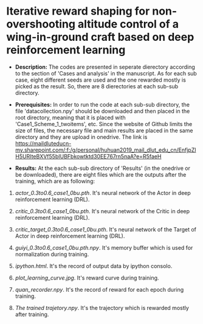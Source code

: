 # Iterative reward shaping for non-overshooting altitude control of a wing-in-ground craft based on deep reinforcement learning
* **Description:**  The codes are presented in seperate dierectory according to the section of 'Cases and analysis' in the manuscript. As for each sub case, eight different seeds are used and the one rewarded mostly is picked as the result. So, there are 8 dierectories at each sub-sub directory.
* **Prerequisites:**  In order to run the code at each sub-sub directory, the file 'datacollection.npy' should be downloaded and then placed in the root directory, meaning that it is placed with 'Case1_Scheme_1_twoitems', etc. Since the website of Github limits the size of files, the necessary file and main results are placed in the same directory and they are upload in onedrive. The link is https://maildluteducn-my.sharepoint.com/:f:/g/personal/huhuan2019_mail_dlut_edu_cn/EnfjpZlH5URIteBXVf55bIUBFbkowtktd30EE767rn5naA?e=R5faeH

* **Results:** At the each sub-sub directory of 'Results' (in the onedrive or be downloaded), there are eight files which are the outputs after the training, which are as following:

1. *actor_0.3to0.6_case1_0bu.pth*. It's neural network of the Actor in deep reinforcement learning (DRL).

2. *critic_0.3to0.6_case1_0bu.pth*. It's neural network of the Critic in deep reinforcement learning (DRL).

3. *critic_target_0.3to0.6_case1_0bu.pth*. It's neural network of the Target of Actor in deep reinforcement learning (DRL).

4. *guiyi_0.3to0.6_case1_0bu.pth.npy*. It's memory buffer which is used for normalization during training.

5. *ipython.html*. It's the record of output data by ipython consolo.

6. *plot_learning_curve.jpg*. It's reward curve during training.

7. *quan_recorder.npy*. It's the record of reward for each epoch during training.

8. *The trained trajetory.npy*. It's the trajectory which is rewarded mostly after training.
